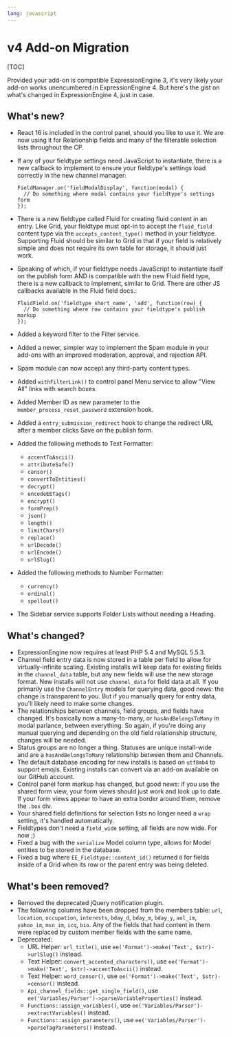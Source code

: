 ```yaml
---
lang: javascript
---
```


<!--
    This source file is part of the open source project
    ExpressionEngine User Guide (https://github.com/ExpressionEngine/ExpressionEngine-User-Guide)

    @link      https://expressionengine.com/
    @copyright Copyright (c) 2003-2020, Packet Tide, LLC (https://packettide.com)
    @license   https://expressionengine.com/license Licensed under Apache License, Version 2.0
-->

# v4 Add-on Migration

[TOC]

Provided your add-on is compatible ExpressionEngine 3, it's very likely your add-on works unencumbered in ExpressionEngine 4. But here's the gist on what's changed in ExpressionEngine 4, just in case.

## What's new?

- React 16 is included in the control panel, should you like to use it. We are now using it for Relationship fields and many of the filterable selection lists throughout the CP.
- If any of your fieldtype settings need JavaScript to instantiate, there is a new callback to implement to ensure your fieldtype's settings load correctly in the new channel manager:

      FieldManager.on('fieldModalDisplay', function(modal) {
        // Do something where modal contains your fieldtype's settings form
      });

- There is a new fieldtype called Fluid for creating fluid content in an entry. Like Grid, your fieldtype must opt-in to accept the `fluid_field` content type via the `accepts_content_type()` method in your fieldtype. Supporting Fluid should be similar to Grid in that if your field is relatively simple and does not require its own table for storage, it should just work.
- Speaking of which, if your fieldtype needs JavaScript to instantiate itself on the publish form AND is compatible with the new Fluid field type, there is a new callback to implement, similar to Grid. There are other JS callbacks available in the Fluid field docs.:

      FluidField.on('fieldtype_short_name', 'add', function(row) {
        // Do something where row contains your fieldtype's publish markup
      });

- Added a keyword filter to the Filter service.
- Added a newer, simpler way to implement the Spam module in your add-ons with an improved moderation, approval, and rejection API.
- Spam module can now accept any third-party content types.
- Added `withFilterLink()` to control panel Menu service to allow "View All" links with search boxes.
- Added Member ID as new parameter to the `member_process_reset_password` extension hook.
- Added a `entry_submission_redirect` hook to change the redirect URL after a member clicks Save on the publish form.
- Added the following methods to Text Formatter:
  - `accentToAscii()`
  - `attributeSafe()`
  - `censor()`
  - `convertToEntities()`
  - `decrypt()`
  - `encodeEETags()`
  - `encrypt()`
  - `formPrep()`
  - `json()`
  - `length()`
  - `limitChars()`
  - `replace()`
  - `urlDecode()`
  - `urlEncode()`
  - `urlSlug()`
- Added the following methods to Number Formatter:
  - `currency()`
  - `ordinal()`
  - `spellout()`
- The Sidebar service supports Folder Lists without needing a Heading.

## What's changed?

- ExpressionEngine now requires at least PHP 5.4 and MySQL 5.5.3.
- Channel field entry data is now stored in a table per field to allow for virtually-infinite scaling. Existing installs will keep data for existing fields in the `channel_data` table, but any new fields will use the new storage format. New installs will not use `channel_data` for field data at all. If you primarily use the `ChannelEntry` models for querying data, good news: the change is transparent to you. But if you manually query for entry data, you'll likely need to make some changes.
- The relationships between channels, field groups, and fields have changed. It's basically now a many-to-many, or `hasAndBelongsToMany` in modal parlance, between everything. So again, if you're doing any manual querying and depending on the old field relationship structure, changes will be needed.
- Status groups are no longer a thing. Statuses are unique install-wide and are a `hasAndBelongsToMany` relationship between them and Channels.
- The default database encoding for new installs is based on `utf8mb4` to support emojis. Existing installs can convert via an add-on available on our GitHub account.
- Control panel form markup has changed, but good news: if you use the shared form view, your form views should just work and look up to date. If your form views appear to have an extra border around them, remove the `.box` div.
- Your shared field definitions for selection lists no longer need a `wrap` setting, it's handled automatically.
- Fieldtypes don't need a `field_wide` setting, all fields are now wide. For now ;)
- Fixed a bug with the `serialize` Model column type, allows for Model entities to be stored in the database.
- Fixed a bug where `EE_Fieldtype::content_id()` returned `0` for fields inside of a Grid when its row or the parent entry was being deleted.

## What's been removed?

- Removed the deprecated jQuery notification plugin.
- The following columns have been dropped from the members table: `url`, `location`, `occupation`, `interests`, `bday_d`, `bday_m`, `bday_y`, `aol_im`, `yahoo_im`, `msn_im`, `icq`, `bio`. Any of the fields that had content in them were replaced by custom member fields with the same name.
- Deprecated:
  - URL Helper: `url_title()`, use `ee('Format')->make('Text', $str)->urlSlug()` instead.
  - Text Helper: `convert_accented_characters()`, use `ee('Format')->make('Text', $str)->accentToAscii()` instead.
  - Text Helper: `word_censor()`, use `ee('Format')->make('Text', $str)->censor()` instead.
  - `Api_channel_fields::get_single_field()`, use `ee('Variables/Parser')->parseVariableProperties()` instead.
  - `Functions::assign_variables()`, use `ee('Variables/Parser')->extractVariables()` instead.
  - `Functions::assign_parameters()`, use `ee('Variables/Parser')->parseTagParameters()` instead.
